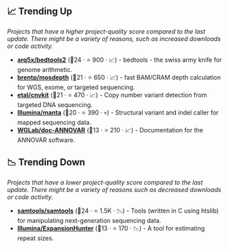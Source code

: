 ## 📈 Trending Up

_Projects that have a higher project-quality score compared to the last update. There might be a variety of reasons, such as increased downloads or code activity._

- <b><a href="https://github.com/arq5x/bedtools2">arq5x/bedtools2</a></b> (🥇24 ·  ⭐ 900 · 📈) - bedtools - the swiss army knife for genome arithmetic.
- <b><a href="https://github.com/brentp/mosdepth">brentp/mosdepth</a></b> (🥈21 ·  ⭐ 650 · 📈) - fast BAM/CRAM depth calculation for WGS, exome, or targeted sequencing.
- <b><a href="https://github.com/etal/cnvkit">etal/cnvkit</a></b> (🥇21 ·  ⭐ 470 · 📈) - Copy number variant detection from targeted DNA sequencing.
- <b><a href="https://github.com/Illumina/manta">Illumina/manta</a></b> (🥇20 ·  ⭐ 390 · 💀) - Structural variant and indel caller for mapped sequencing data.
- <b><a href="https://github.com/WGLab/doc-ANNOVAR">WGLab/doc-ANNOVAR</a></b> (🥉13 ·  ⭐ 210 · 📈) - Documentation for the ANNOVAR software.

## 📉 Trending Down

_Projects that have a lower project-quality score compared to the last update. There might be a variety of reasons such as decreased downloads or code activity._

- <b><a href="https://github.com/samtools/samtools">samtools/samtools</a></b> (🥇24 ·  ⭐ 1.5K · 📉) - Tools (written in C using htslib) for manipulating next-generation sequencing data.
- <b><a href="https://github.com/Illumina/ExpansionHunter">Illumina/ExpansionHunter</a></b> (🥈13 ·  ⭐ 170 · 📉) - A tool for estimating repeat sizes.

